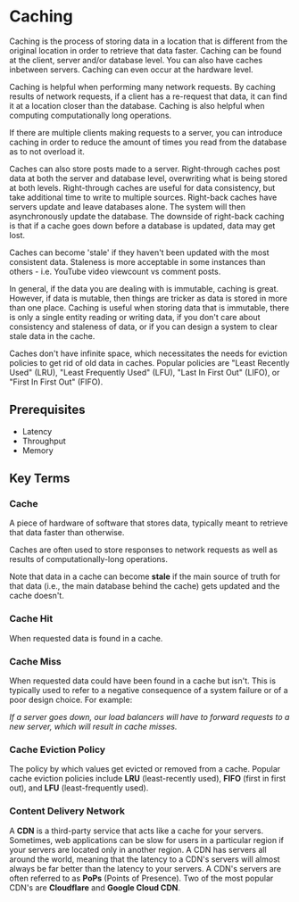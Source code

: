# Caching  
Caching is the process of storing data in a location that is different from the original location in order to retrieve that data faster. Caching can be found at the client, server and/or database level. You can also have caches inbetween servers. Caching can even occur at the hardware level.

Caching is helpful when performing many network requests. By caching results of network requests, if a client has a re-request that data, it can find it at a location closer than the database. Caching is also helpful when computing computationally long operations.

If there are multiple clients making requests to a server, you can introduce caching in order to reduce the amount of times you read from the database as to not overload it. 

Caches can also store posts made to a server. Right-through caches post data at both the server and database level, overwriting what is being stored at both levels. Right-through caches are useful for data consistency, but take additional time to write to multiple sources. Right-back caches have servers update and leave databases alone. The system will then asynchronously update the database. The downside of right-back caching is that if a cache goes down before a database is updated, data may get lost. 

Caches can become 'stale' if they haven't been updated with the most consistent data. Staleness is more acceptable in some instances than others - i.e. YouTube video viewcount vs comment posts. 

In general, if the data you are dealing with is immutable, caching is great. However, if data is mutable, then things are tricker as data is stored in more than one place. Caching is useful when storing data that is immutable, there is only a single entity reading or writing data, if you don't care about consistency and staleness of data, or if you can design a system to clear stale data in the cache.

Caches don't have infinite space, which necessitates the needs for eviction policies to get rid of old data in caches. Popular policies are "Least Recently Used" (LRU), "Least Frequently Used" (LFU), "Last In First Out" (LIFO), or "First In First Out" (FIFO).

## Prerequisites  
* Latency
* Throughput
* Memory

## Key Terms  
### Cache  
A piece of hardware of software that stores data, typically meant to retrieve that data faster than otherwise.  

Caches are often used to store responses to network requests as well as results of computationally-long operations.  

Note that data in a cache can become __stale__ if the main source of truth for that data (i.e., the main database behind the cache) gets updated and the cache doesn't.  

### Cache Hit  
When requested data is found in a cache.  

### Cache Miss  
When requested data could have been found in a cache but isn't. This is typically used to refer to a negative consequence of a system failure or of a poor design choice. For example:  

_If a server goes down, our load balancers will have to forward requests to a new server, which will result in cache misses._

### Cache Eviction Policy  
The policy by which values get evicted or removed from a cache. Popular cache eviction policies include __LRU__ (least-recently used), __FIFO__ (first in first out), and __LFU__ (least-frequently used).  

### Content Delivery Network  
A __CDN__ is a third-party service that acts like a cache for your servers. Sometimes, web applications can be slow for users in a particular region if your servers are located only in another region. A CDN has servers all around the world, meaning that the latency to a CDN's servers will almost always be far better than the latency to your servers. A CDN's servers are often referred to as __PoPs__ (Points of Presence). Two of the most popular CDN's are __Cloudflare__ and __Google Cloud CDN__.